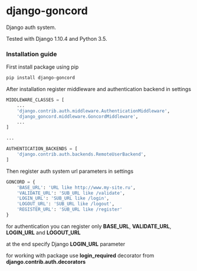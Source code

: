 # django-goncord
Django auth system.

Tested with Django 1.10.4 and Python 3.5.

### Installation guide

First install package using pip

```sh
pip install django-goncord
```

After installation register middleware and authentication backend in settings

```python
MIDDLEWARE_CLASSES = [
    ...
    'django.contrib.auth.middleware.AuthenticationMiddleware',
    'django_goncord.middleware.GoncordMiddleware',
    ...
]

...

AUTHENTICATION_BACKENDS = [
    'django.contrib.auth.backends.RemoteUserBackend',
]
```

Then register auth system url parameters in settings

```python
GONCORD = {
    'BASE_URL': 'URL like http://www.my-site.ru',
    'VALIDATE_URL': 'SUB_URL like /validate',
    'LOGIN_URL': 'SUB_URL like /login',
    'LOGOUT_URL': 'SUB_URL like /logout',
    'REGISTER_URL': 'SUB_URL like /register'
}
```

for authentication you can register only **BASE_URL**, **VALIDATE_URL**, **LOGIN_URL** and **LOGOUT_URL**

at the end specify Django **LOGIN_URL** parameter

for working with package use **login_required** decorator from **django.contrib.auth.decorators**
